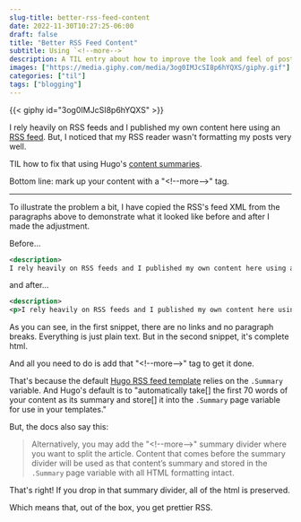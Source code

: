 ```yaml
---
slug-title: better-rss-feed-content
date: 2022-11-30T10:27:25-06:00
draft: false
title: "Better RSS Feed Content"
subtitle: Using `<!--more-->`
description: A TIL entry about how to improve the look and feel of posts using Hugo's default RSS feed.
images: ["https://media.giphy.com/media/3og0IMJcSI8p6hYQXS/giphy.gif"]
categories: ["til"]
tags: ["blogging"]
---
```


{{< giphy id="3og0IMJcSI8p6hYQXS" >}}

I rely heavily on RSS feeds and I published my own content here using an [RSS feed](https://vdavez.com/posts/index.xml). But, I noticed that my RSS reader wasn't formatting my posts very well. 

TIL how to fix that using Hugo's [content summaries](https://gohugo.io/content-management/summaries/).

Bottom line: mark up your content with a "<\!\-\-more\-\->" tag.

<!--more-->
---

To illustrate the problem a bit, I have copied the RSS's feed XML from the paragraphs above to demonstrate what it looked like before and after I made the adjustment.

Before...

```xml
<description>
I rely heavily on RSS feeds and I published my own content here using an RSS feed. But, I noticed that my RSS reader wasn&rsquo;t formatting my posts very well. TIL how to fix that using Hugo&rsquo;s content summaries. Bottom line: mark up your content with a &ldquo;&lt;!--more--&gt;&rdquo; tag. via GIPHY </description>
```

and after...

```xml
<description>
<p>I rely heavily on RSS feeds and I published my own content here using an <a href="https://vdavez.com/posts/index.xml">RSS feed</a>. But, I noticed that my RSS reader wasn&rsquo;t formatting my posts very well.</p> <p>TIL how to fix that using Hugo&rsquo;s <a href="https://gohugo.io/content-management/summaries/">content summaries</a>.</p> <p>Bottom line: mark up your content with a &ldquo;&lt;!--more--&gt;&rdquo; tag.</p> <div class='grid justify-center '><iframe src='https://giphy.com/embed/3og0IMJcSI8p6hYQXS' width="480" height="355" frameBorder="0" class="giphy-embed" allowFullScreen></iframe><p><a href='https://media.giphy.com/media/3og0IMJcSI8p6hYQXS/giphy.gif'>via GIPHY</a></p></div></description>
```

As you can see, in the first snippet, there are no links and no paragraph breaks. Everything is just plain text. But in the second snippet, it's complete html.

And all you need to do is add that "<\!\-\-more\-\->" tag to get it done. 

That's because the default [Hugo RSS feed template](https://github.com/gohugoio/hugo/blob/master/tpl/tplimpl/embedded/templates/_default/rss.xml#L35) relies on the `.Summary` variable. And Hugo's default is to "automatically take[] the first 70 words of your content as its summary and store[] it into the `.Summary` page variable for use in your templates."

But, the docs also say this:

> Alternatively, you may add the "<\!\-\-more\-\-\>" summary divider where you want to split the article.
> Content that comes before the summary divider will be used as that content’s summary and stored in the `.Summary` page variable with all HTML formatting intact.

That's right! If you drop in that summary divider, all of the html is preserved.

Which means that, out of the box, you get prettier RSS.